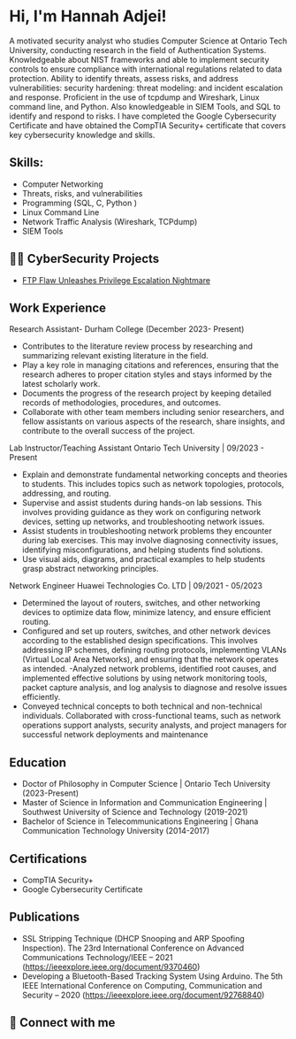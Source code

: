 <h1>Hi, I'm Hannah Adjei! </h1>

A motivated security analyst who studies Computer Science at Ontario Tech University, conducting research in the field of Authentication Systems. Knowledgeable about NIST frameworks and able to implement security controls to ensure compliance with international regulations related to data protection. Ability to identify threats, assess risks, and address vulnerabilities: security hardening: threat modeling: and incident escalation and response. Proficient in the use of tcpdump and Wireshark, Linux command line, and Python. Also knowledgeable in SIEM Tools, and SQL to identify and respond to risks. I have completed the Google Cybersecurity Certificate and have obtained the CompTIA Security+ certificate that covers key cybersecurity knowledge and skills.

<h2>Skills:</h2>

  - Computer Networking
  - Threats, risks, and vulnerabilities
  - Programming (SQL, C, Python )
  - Linux Command Line
  - Network Traffic Analysis (Wireshark, TCPdump)
  - SIEM Tools
  
<h2>👨‍💻 CyberSecurity Projects</h2>

  - [FTP Flaw Unleashes Privilege Escalation Nightmare](https://github.com/Hannah-A-S-Adjei/Guarding_Data_in_Transit-An_FTP_Vulnerability_Exploration)
    
  
<h2>Work Experience</h2>

Research Assistant- Durham College (December 2023- Present)
 - Contributes to the literature review process by researching and summarizing relevant existing literature in the field.
 - Play a key role in managing citations and references, ensuring that the research adheres to proper citation styles and stays informed by the latest scholarly work.
 - Documents the progress of the research project by keeping detailed records of methodologies, procedures, and outcomes.
 - Collaborate with other team members including senior researchers, and fellow assistants on various aspects of the research, share insights, and contribute to the overall success of the project.

Lab Instructor/Teaching Assistant Ontario Tech University | 09/2023 - Present 
 -  Explain and demonstrate fundamental networking concepts and theories to students. This includes topics such as network topologies, protocols, addressing, and routing.
 - 	Supervise and assist students during hands-on lab sessions. This involves providing guidance as they work on configuring network devices, setting up networks, and troubleshooting network issues.
 - Assist students in troubleshooting network problems they encounter during lab exercises. This may involve diagnosing connectivity issues, identifying misconfigurations, and helping students find solutions.
 - 	Use visual aids, diagrams, and practical examples to help students grasp abstract networking principles.

Network Engineer Huawei Technologies Co. LTD  | 09/2021 - 05/2023 
 
-	Determined the layout of routers, switches, and other networking devices to optimize data flow, minimize latency, and ensure efficient routing.
-	Configured and set up routers, switches, and other network devices according to the established design specifications. This involves addressing IP schemes, defining routing protocols, implementing VLANs (Virtual Local Area Networks), and ensuring that the network operates as intended.
-Analyzed network problems, identified root causes, and implemented effective solutions by using network monitoring tools, packet capture analysis, and log analysis to diagnose and resolve issues efficiently.
-	Conveyed technical concepts to both technical and non-technical individuals. Collaborated with cross-functional teams, such as network operations support analysts, security analysts, and project managers for successful network deployments and maintenance

<h2>Education</h2>

 - Doctor of Philosophy in Computer Science | Ontario Tech University (2023-Present)
 - Master of Science in Information and Communication Engineering | Southwest University of Science and Technology (2019-2021)
 - Bachelor of Science in Telecommunications Engineering | Ghana Communication Technology University (2014-2017)




<h2>Certifications</h2>

  - CompTIA Security+
  - Google Cybersecurity Certificate


<h2>Publications</h2>

 - SSL Stripping Technique (DHCP Snooping and ARP Spoofing Inspection). The 23rd International Conference on Advanced Communications Technology/IEEE – 2021
   (https://ieeexplore.ieee.org/document/9370460)
  - Developing a Bluetooth-Based Tracking System Using Arduino. The 5th IEEE International Conference on Computing, Communication and Security – 2020
   (https://ieeexplore.ieee.org/document/92768840)
   
<h2> 🤳 Connect with me</h2>





